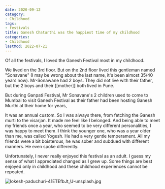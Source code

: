 ```yaml
---
date: 2020-09-12
category:
- Childhood
tags:
- festivals
title: Ganesh Chaturthi was the happiest time of my childhood
categories:
- Childhood
lastMod: 2022-07-21
---
```

Of all the festivals, I loved the Ganesh Festival most in my childhood.

We lived on the 3rd floor. But on the 2nd floor lived this gentleman named "Sonavane" (I may be wrong about the last name, it's been almost 35/40 years now). Mr-Sonawane had 2 boys. They did not live with their father, but the 2 boys and their [[mother]] both lived in Pune.

But during Ganpati Festival, Mr Sonavane's 2 children used to come to Mumbai to visit Ganesh Festival as their father had been hosting Ganesh Murthi at their home for years,

It was an annual custom. So I was always there, from fetching the Ganesh murti to the visarjan. It made me feel like I belonged. And being able to meet my friends once a year, who seemed to be very different personalities, I was happy to meet them. I think the younger one, who was a year older than me, was called Yogesh. He had a very gentle temperament. All my friends were a bit boisterous, he was sober and subdued with different manners. He even spoke differently. 

Unfortunately, I never really enjoyed this festival as an adult. I guess my sense of what I appreciated changed as I grew up. Some things are best enjoyed only in childhood and these childhood experiences cannot be repeated.

![lokesh-paduchuri-41ETEfbJt_U-unsplash.jpg](https://manojnayak.mataroa.blog/images/27f1f5bd.jpeg)
